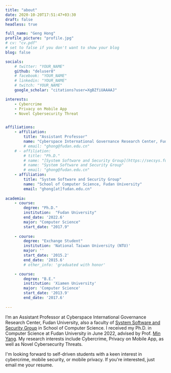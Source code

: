 ```yaml
---
title: "about"
date: 2020-10-20T17:51:47+03:30
draft: false
headless: true

full_name: "Geng Hong"
profile_picture: "profile.jpg"
# cv: "cv.pdf"
# set to false if you don't want to show your blog
blog: false

socials:
    # twitter: "YOUR_NAME"
    github: "deluser8"
    # facebook: "YOUR_NAME"
    # linkedin: "YOUR_NAME"
    # twitch: "YOUR_NAME"
    google_scholar: "citations?user=XgBZfiUAAAAJ"

interests:
    - Cybercrime
    - Privacy on Mobile App
    - Novel Cybersecurity Threat


affiliations:
    - affiliation:
        title: "Assistant Professor"
        name: "Cyberspace International Governance Research Center, Fudan University"
        # email: "ghong@fudan.edu.cn"
    # - affiliation:
        # title: "Ph.D."
        # name: "[System Software and Security Group](https://secsys.fudan.edu.cn/main.htm), Fudan University"
        # name: "System Software and Security Group"
        # email: "ghong@fudan.edu.cn"
    - affiliation:
        title: "System Software and Security Group"
        name: "School of Computer Science, Fudan University"
        email: "ghong[at]fudan.edu.cn"
    
academia:
    - course:
        degree: "Ph.D."
        institution:  "Fudan University"
        end_date: '2022.6'
        major: "Computer Science"
        start_date: "2017.9"
    
    - course:
        degree: "Exchange Student"
        institution: 'National Taiwan University (NTU)'
        major: ''
        start_date: '2015.2'
        end_date: '2015.6'
        # other_info: 'graduated with honor'

    - course:
        degree: "B.E."
        institution: 'Xiamen University'
        major: 'Computer Science'
        start_date: '2013.9'
        end_date: '2017.6'    
        
---
```



I’m an Assistant Professor at Cyberspace International Governance Research Center, Fudan University, also a faculty of [System Software and Security Group](https://secsys.fudan.edu.cn/main.htm) in School of Computer Science. I received my Ph.D. in Computer Science at Fudan University in June 2022, advised by Prof. [Min Yang](https://scholar.google.com/citations?user=UnKf9FIAAAAJ). My research interests include Cybercrime, Privacy on Mobile App, as well as Novel Cybersecurity Threats. 

I'm looking forward to self-driven students with a keen interest in cybercrime, mobile security, or mobile privacy. If you're interested, just email me your resume.


<!-- **Donec** sollicitudin, [ante][1] pulvinar tincidunt luctus, dolor mauris lobortis ex, id tincidunt metus risus nec ex. Curabitur magna mauris, facilisis vitae porttitor vitae, tincidunt sed mi. In at dui lectus. Integer ante arcu, vestibulum fermentum ante eu, maximus maximus quam. Curabitur placerat cursus posuere. Phasellus dui lorem, varius a augue non, eleifend accumsan mauris. Aenean varius posuere feugiat. In hac habitasse platea dictumst. Aenean quis ex quis nisl consequat fermentum in vitae nunc. Proin consectetur ac nulla in tempus. Maecenas enim nisi, pulvinar sit amet fermentum eget, ultrices vitae enim. Etiam vel sollicitudin felis. -->


<!-- Donec sollicitudin, ante pulvinar tincidunt luctus, dolor mauris lobortis ex, id tincidunt metus risus nec ex. Curabitur magna mauris, facilisis vitae porttitor vitae,  -->


<!-- [1]: ahadsfsa.com -->